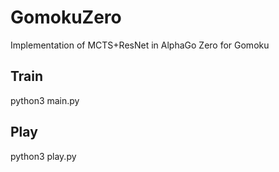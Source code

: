 # GomokuZero

Implementation of MCTS+ResNet in AlphaGo Zero for Gomoku

## Train

python3 main.py

## Play

python3 play.py
